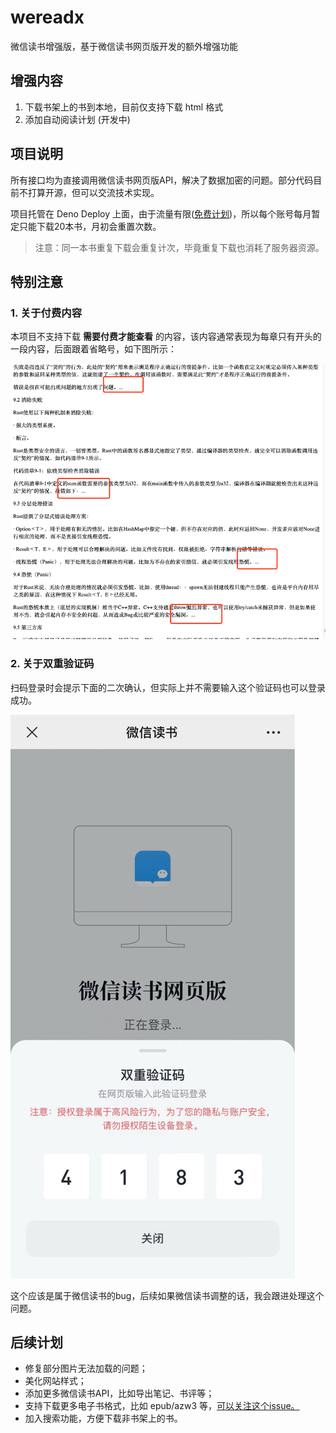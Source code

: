 # wereadx

微信读书增强版，基于微信读书网页版开发的额外增强功能

## 增强内容

1. 下载书架上的书到本地，目前仅支持下载 html 格式
2. 添加自动阅读计划 (开发中)

## 项目说明
所有接口均为直接调用微信读书网页版API，解决了数据加密的问题。部分代码目前不打算开源，但可以交流技术实现。

项目托管在 Deno Deploy 上面，由于流量有限([免费计划](https://deno.com/deploy/pricing))，所以每个账号每月暂定只能下载20本书，月初会重置次数。

> 注意：同一本书重复下载会重复计次，毕竟重复下载也消耗了服务器资源。


## 特别注意

### 1. 关于付费内容
本项目不支持下载 **需要付费才能查看** 的内容，该内容通常表现为每章只有开头的一段内容，后面跟着省略号，如下图所示：

![需要付费才能查看的内容](incomplete.png)

### 2. 关于双重验证码

扫码登录时会提示下面的二次确认，但实际上并不需要输入这个验证码也可以登录成功。

![登录时二次确认](login.png)

这个应该是属于微信读书的bug，后续如果微信读书调整的话，我会跟进处理这个问题。


## 后续计划

- 修复部分图片无法加载的问题；
- 美化网站样式；
- 添加更多微信读书API，比如导出笔记、书评等；
- 支持下载更多电子书格式，比如 epub/azw3 等，[可以关注这个issue。](https://github.com/champkeh/weread-download/issues/2)
- 加入搜索功能，方便下载非书架上的书。

